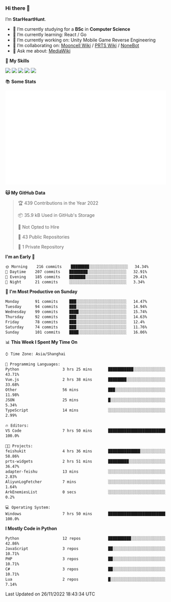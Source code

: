 ### Hi there 👋

I’m **StarHeartHunt**.

- 🏫 I’m currently studying for a **BSc** in **Computer Science**
- 🌱 I’m currently learning: React / Go
- 🔭 I’m currently working on: Unity Mobile Game Reverse Engineering
- 👯 I’m collaborating on: [Mooncell Wiki](https://fgo.wiki/) / [PRTS Wiki](http://prts.wiki/) / [NoneBot](https://github.com/nonebot)
- 💬 Ask me about: [MediaWiki](https://www.mediawiki.org)

🌟 **My Skills**

![](https://img.shields.io/badge/-Python-3e74a2?style=flat-square&logo=Python&logoColor=fff)
![](https://img.shields.io/badge/-Vue-4fc08d?style=flat-square&logo=vue.js&logoColor=fff)
![](https://img.shields.io/badge/-Node.js-339933?style=flat-square&logo=node.js&logoColor=fff)
![](https://img.shields.io/badge/-Linux-000000?style=flat-square&logo=Linux&logoColor=fff)
![](https://img.shields.io/badge/-Dotnet-512bd4?style=flat-square&logo=.net&logoColor=fff)

📚 **Some Stats**

![](https://github.com/StarHeartHunt/github-stats/blob/master/generated/overview.svg)

<!--START_SECTION:waka-->
**🐱 My GitHub Data** 

> 🏆 439 Contributions in the Year 2022
 > 
> 📦 35.9 kB Used in GitHub's Storage 
 > 
> 🚫 Not Opted to Hire
 > 
> 📜 43 Public Repositories 
 > 
> 🔑 1 Private Repository 
 > 
**I'm an Early 🐤** 

```text
🌞 Morning    216 commits    ████████░░░░░░░░░░░░░░░░░   34.34% 
🌆 Daytime    207 commits    ████████░░░░░░░░░░░░░░░░░   32.91% 
🌃 Evening    185 commits    ███████░░░░░░░░░░░░░░░░░░   29.41% 
🌙 Night      21 commits     ░░░░░░░░░░░░░░░░░░░░░░░░░   3.34%

```
📅 **I'm Most Productive on Sunday** 

```text
Monday       91 commits     ███░░░░░░░░░░░░░░░░░░░░░░   14.47% 
Tuesday      94 commits     ███░░░░░░░░░░░░░░░░░░░░░░   14.94% 
Wednesday    99 commits     ████░░░░░░░░░░░░░░░░░░░░░   15.74% 
Thursday     92 commits     ███░░░░░░░░░░░░░░░░░░░░░░   14.63% 
Friday       78 commits     ███░░░░░░░░░░░░░░░░░░░░░░   12.4% 
Saturday     74 commits     ███░░░░░░░░░░░░░░░░░░░░░░   11.76% 
Sunday       101 commits    ████░░░░░░░░░░░░░░░░░░░░░   16.06%

```


📊 **This Week I Spent My Time On** 

```text
⌚︎ Time Zone: Asia/Shanghai

💬 Programming Languages: 
Python                   3 hrs 25 mins       ███████████░░░░░░░░░░░░░░   43.71% 
Vue.js                   2 hrs 38 mins       ████████░░░░░░░░░░░░░░░░░   33.68% 
Other                    56 mins             ███░░░░░░░░░░░░░░░░░░░░░░   11.98% 
JSON                     25 mins             █░░░░░░░░░░░░░░░░░░░░░░░░   5.34% 
TypeScript               14 mins             ░░░░░░░░░░░░░░░░░░░░░░░░░   2.99%

🔥 Editors: 
VS Code                  7 hrs 50 mins       █████████████████████████   100.0%

🐱‍💻 Projects: 
feishukit                4 hrs 36 mins       ██████████████░░░░░░░░░░░   58.86% 
prts-widgets             2 hrs 51 mins       █████████░░░░░░░░░░░░░░░░   36.47% 
adapter-feishu           13 mins             ░░░░░░░░░░░░░░░░░░░░░░░░░   2.83% 
AliyunLogFetcher         7 mins              ░░░░░░░░░░░░░░░░░░░░░░░░░   1.64% 
ArkEnemiesList           0 secs              ░░░░░░░░░░░░░░░░░░░░░░░░░   0.2%

💻 Operating System: 
Windows                  7 hrs 50 mins       █████████████████████████   100.0%

```

**I Mostly Code in Python** 

```text
Python                   12 repos            ██████████░░░░░░░░░░░░░░░   42.86% 
JavaScript               3 repos             ██░░░░░░░░░░░░░░░░░░░░░░░   10.71% 
PHP                      3 repos             ██░░░░░░░░░░░░░░░░░░░░░░░   10.71% 
C#                       3 repos             ██░░░░░░░░░░░░░░░░░░░░░░░   10.71% 
Lua                      2 repos             █░░░░░░░░░░░░░░░░░░░░░░░░   7.14%

```



 Last Updated on 26/11/2022 18:43:34 UTC
<!--END_SECTION:waka-->
